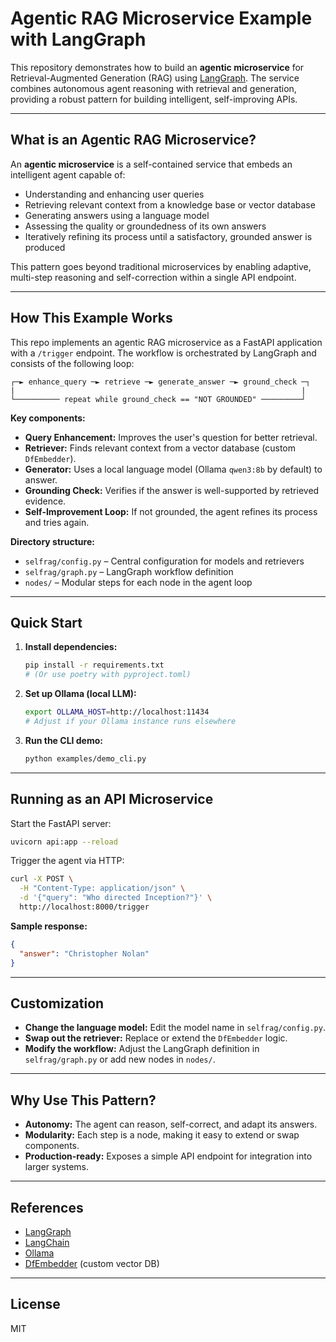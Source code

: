 # Agentic RAG Microservice Example with LangGraph

This repository demonstrates how to build an **agentic microservice** for Retrieval-Augmented Generation (RAG) using [LangGraph](https://github.com/langchain-ai/langgraph). The service combines autonomous agent reasoning with retrieval and generation, providing a robust pattern for building intelligent, self-improving APIs.

---

## What is an Agentic RAG Microservice?

An **agentic microservice** is a self-contained service that embeds an intelligent agent capable of:

- Understanding and enhancing user queries
- Retrieving relevant context from a knowledge base or vector database
- Generating answers using a language model
- Assessing the quality or groundedness of its own answers
- Iteratively refining its process until a satisfactory, grounded answer is produced

This pattern goes beyond traditional microservices by enabling adaptive, multi-step reasoning and self-correction within a single API endpoint.

---

## How This Example Works

This repo implements an agentic RAG microservice as a FastAPI application with a `/trigger` endpoint. The workflow is orchestrated by LangGraph and consists of the following loop:

```
┌─► enhance_query ─► retrieve ─► generate_answer ─► ground_check ─┐
|                                                                |
└────────── repeat while ground_check == "NOT GROUNDED" ─────────┘
```

**Key components:**
- **Query Enhancement:** Improves the user's question for better retrieval.
- **Retriever:** Finds relevant context from a vector database (custom `DfEmbedder`).
- **Generator:** Uses a local language model (Ollama `qwen3:8b` by default) to answer.
- **Grounding Check:** Verifies if the answer is well-supported by retrieved evidence.
- **Self-Improvement Loop:** If not grounded, the agent refines its process and tries again.

**Directory structure:**
- `selfrag/config.py` – Central configuration for models and retrievers
- `selfrag/graph.py` – LangGraph workflow definition
- `nodes/` – Modular steps for each node in the agent loop

---

## Quick Start

1. **Install dependencies:**
   ```bash
   pip install -r requirements.txt
   # (Or use poetry with pyproject.toml)
   ```

2. **Set up Ollama (local LLM):**
   ```bash
   export OLLAMA_HOST=http://localhost:11434
   # Adjust if your Ollama instance runs elsewhere
   ```

3. **Run the CLI demo:**
   ```bash
   python examples/demo_cli.py
   ```

---

## Running as an API Microservice

Start the FastAPI server:
```bash
uvicorn api:app --reload
```

Trigger the agent via HTTP:
```bash
curl -X POST \
  -H "Content-Type: application/json" \
  -d '{"query": "Who directed Inception?"}' \
  http://localhost:8000/trigger
```

**Sample response:**
```json
{
  "answer": "Christopher Nolan"
}
```

---

## Customization

- **Change the language model:** Edit the model name in `selfrag/config.py`.
- **Swap out the retriever:** Replace or extend the `DfEmbedder` logic.
- **Modify the workflow:** Adjust the LangGraph definition in `selfrag/graph.py` or add new nodes in `nodes/`.

---

## Why Use This Pattern?

- **Autonomy:** The agent can reason, self-correct, and adapt its answers.
- **Modularity:** Each step is a node, making it easy to extend or swap components.
- **Production-ready:** Exposes a simple API endpoint for integration into larger systems.

---

## References

- [LangGraph](https://github.com/langchain-ai/langgraph)
- [LangChain](https://github.com/langchain-ai/langchain)
- [Ollama](https://ollama.com/)
- [DfEmbedder](https://github.com/dfembed/dfembed) (custom vector DB)

---

## License

MIT 
